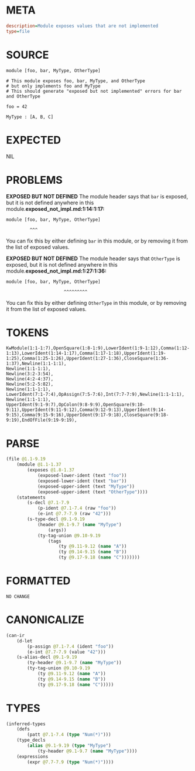 # META
~~~ini
description=Module exposes values that are not implemented
type=file
~~~
# SOURCE
~~~roc
module [foo, bar, MyType, OtherType]

# This module exposes foo, bar, MyType, and OtherType
# but only implements foo and MyType
# This should generate "exposed but not implemented" errors for bar and OtherType

foo = 42

MyType : [A, B, C]
~~~
# EXPECTED
NIL
# PROBLEMS
**EXPOSED BUT NOT DEFINED**
The module header says that ``bar`` is exposed, but it is not defined anywhere in this module.**exposed_not_impl.md:1:14:1:17:**
```roc
module [foo, bar, MyType, OtherType]
```
             ^^^
You can fix this by either defining ``bar`` in this module, or by removing it from the list of exposed values.

**EXPOSED BUT NOT DEFINED**
The module header says that ``OtherType`` is exposed, but it is not defined anywhere in this module.**exposed_not_impl.md:1:27:1:36:**
```roc
module [foo, bar, MyType, OtherType]
```
                          ^^^^^^^^^
You can fix this by either defining ``OtherType`` in this module, or by removing it from the list of exposed values.

# TOKENS
~~~zig
KwModule(1:1-1:7),OpenSquare(1:8-1:9),LowerIdent(1:9-1:12),Comma(1:12-1:13),LowerIdent(1:14-1:17),Comma(1:17-1:18),UpperIdent(1:19-1:25),Comma(1:25-1:26),UpperIdent(1:27-1:36),CloseSquare(1:36-1:37),Newline(1:1-1:1),
Newline(1:1-1:1),
Newline(3:2-3:54),
Newline(4:2-4:37),
Newline(5:2-5:82),
Newline(1:1-1:1),
LowerIdent(7:1-7:4),OpAssign(7:5-7:6),Int(7:7-7:9),Newline(1:1-1:1),
Newline(1:1-1:1),
UpperIdent(9:1-9:7),OpColon(9:8-9:9),OpenSquare(9:10-9:11),UpperIdent(9:11-9:12),Comma(9:12-9:13),UpperIdent(9:14-9:15),Comma(9:15-9:16),UpperIdent(9:17-9:18),CloseSquare(9:18-9:19),EndOfFile(9:19-9:19),
~~~
# PARSE
~~~clojure
(file @1.1-9.19
	(module @1.1-1.37
		(exposes @1.8-1.37
			(exposed-lower-ident (text "foo"))
			(exposed-lower-ident (text "bar"))
			(exposed-upper-ident (text "MyType"))
			(exposed-upper-ident (text "OtherType"))))
	(statements
		(s-decl @7.1-7.9
			(p-ident @7.1-7.4 (raw "foo"))
			(e-int @7.7-7.9 (raw "42")))
		(s-type-decl @9.1-9.19
			(header @9.1-9.7 (name "MyType")
				(args))
			(ty-tag-union @9.10-9.19
				(tags
					(ty @9.11-9.12 (name "A"))
					(ty @9.14-9.15 (name "B"))
					(ty @9.17-9.18 (name "C")))))))
~~~
# FORMATTED
~~~roc
NO CHANGE
~~~
# CANONICALIZE
~~~clojure
(can-ir
	(d-let
		(p-assign @7.1-7.4 (ident "foo"))
		(e-int @7.7-7.9 (value "42")))
	(s-alias-decl @9.1-9.19
		(ty-header @9.1-9.7 (name "MyType"))
		(ty-tag-union @9.10-9.19
			(ty @9.11-9.12 (name "A"))
			(ty @9.14-9.15 (name "B"))
			(ty @9.17-9.18 (name "C")))))
~~~
# TYPES
~~~clojure
(inferred-types
	(defs
		(patt @7.1-7.4 (type "Num(*)")))
	(type_decls
		(alias @9.1-9.19 (type "MyType")
			(ty-header @9.1-9.7 (name "MyType"))))
	(expressions
		(expr @7.7-7.9 (type "Num(*)"))))
~~~
